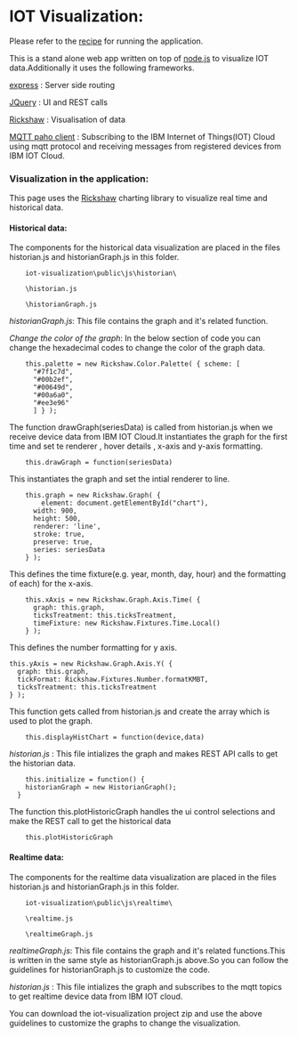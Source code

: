 IOT Visualization:
==================

 Please refer to the [recipe] for running the application.

 This is a stand alone web app written on top of [node.js] to visualize IOT data.Additionally it uses the following frameworks.



 [express] :  Server side routing

 [JQuery] :  UI and REST calls

 [Rickshaw]  : Visualisation of data

 [MQTT paho client] : Subscribing to the IBM Internet of Things(IOT) Cloud 
using mqtt protocol and receiving messages from registered devices from 
IBM IOT Cloud.

### Visualization in the application: 


 This page uses the  [Rickshaw] charting library to visualize real time and historical data.


#### Historical data: 

   The components for the historical data visualization are placed in the files historian.js and historianGraph.js in this folder.

        iot-visualization\public\js\historian\
    
        \historian.js
    
        \historianGraph.js


 

 *historianGraph.js*: This file contains the graph and it's related function.



 *Change the color of the graph*: In the below section of code you can change the hexadecimal codes to change the color of the graph data.
    
        this.palette = new Rickshaw.Color.Palette( { scheme: [
          "#7f1c7d",
          "#00b2ef",
          "#00649d",
          "#00a6a0",
          "#ee3e96"
          ] } );


 The function drawGraph(seriesData) is called from historian.js when we receive device data from IBM IOT Cloud.It instantiates the graph for the first time and set te renderer , hover details , x-axis and y-axis formatting.

        this.drawGraph = function(seriesData) 


 This instantiates the graph and set the intial renderer to line.

        this.graph = new Rickshaw.Graph( {
            element: document.getElementById("chart"),
          width: 900,
          height: 500,
          renderer: 'line',
          stroke: true,
          preserve: true,
          series: seriesData  
        } );



 This defines the time fixture(e.g. year, month, day, hour) and the formatting of each) for the x-axis. 

        this.xAxis = new Rickshaw.Graph.Axis.Time( {
          graph: this.graph,
          ticksTreatment: this.ticksTreatment,
          timeFixture: new Rickshaw.Fixtures.Time.Local()
        } );



 This defines the number formatting for y axis.

    this.yAxis = new Rickshaw.Graph.Axis.Y( {
      graph: this.graph,
      tickFormat: Rickshaw.Fixtures.Number.formatKMBT,
      ticksTreatment: this.ticksTreatment
    } );



 This function gets called from historian.js and create the array which is used to plot the graph.

        this.displayHistChart = function(device,data)


 *historian.js* : This file intializes the graph and makes REST API calls to get the historian data. 



        this.initialize = function() {
        historianGraph = new HistorianGraph();
      }


 The function  this.plotHistoricGraph handles the ui control selections and 
make the REST call to get the historical data

        this.plotHistoricGraph 


#### Realtime data: 

   The components for the realtime data visualization are placed in the files historian.js and historianGraph.js in this folder.

        iot-visualization\public\js\realtime\
    
        \realtime.js
    
        \realtimeGraph.js


 

 *realtimeGraph.js*: This file contains the graph and it's related functions.This is written in the same style as historianGraph.js above.So you can follow the guidelines for historianGraph.js to customize the code.



 *historian.js* : This file intializes the graph and subscribes to the mqtt topics to get realtime device data from IBM IOT cloud.



 You can download the iot-visualization project zip and use the above guidelines to customize the graphs to change the visualization.

[node.js]:http://nodejs.org
[jQuery]:http://jquery.com
[express]:http://expressjs.com
[Rickshaw]:http://code.shutterstock.com/rickshaw/
[MQTT paho client]:http://www.eclipse.org/paho/clients/js/
[recipe]:https://developer.ibm.com/iot/recipes/visualize-data/
